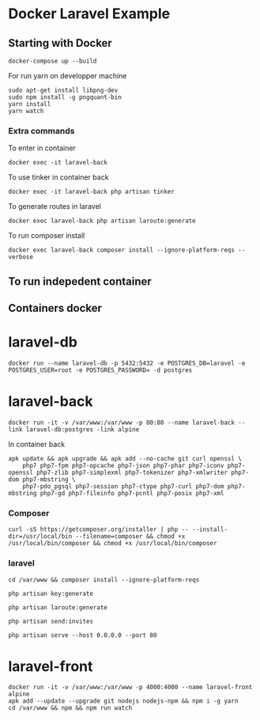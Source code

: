 # Docker Laravel Example

## Starting with Docker
```
docker-compose up --build
```
For run yarn on developper machine
```
sudo apt-get install libpng-dev
sudo npm install -g pngquant-bin
yarn install
yarn watch
```
### Extra commands
To enter in container
```
docker exec -it laravel-back
```
To use tinker in container back
```
docker exec -it laravel-back php artisan tinker
```
To generate routes in laravel
```
docker exec laravel-back php artisan laroute:generate
```
To run composer install
```
docker exec laravel-back composer install --ignore-platform-reqs --verbose
```

## To run indepedent container

## Containers docker

# laravel-db
```
docker run --name laravel-db -p 5432:5432 -e POSTGRES_DB=laravel -e POSTGRES_USER=root -e POSTGRES_PASSWORD= -d postgres
```
# laravel-back
```
docker run -it -v /var/www:/var/www -p 80:80 --name laravel-back --link laravel-db:postgres -link alpine
```
In container back
```
apk update && apk upgrade && apk add --no-cache git curl openssl \
    php7 php7-fpm php7-opcache php7-json php7-phar php7-iconv php7-openssl php7-zlib php7-simplexml php7-tokenizer php7-xmlwriter php7-dom php7-mbstring \
    php7-pdo_pgsql php7-session php7-ctype php7-curl php7-dom php7-mbstring php7-gd php7-fileinfo php7-pcntl php7-posix php7-xml
```
### Composer
```
curl -sS https://getcomposer.org/installer | php -- --install-dir=/usr/local/bin --filename=composer && chmod +x /usr/local/bin/composer && chmod +x /usr/local/bin/composer
```
### laravel
```
cd /var/www && composer install --ignore-platform-reqs
```
```
php artisan key:generate
```
```
php artisan laroute:generate
```
```
php artisan send:invites
```
```
php artisan serve --host 0.0.0.0 --port 80
```
# laravel-front
```
docker run -it -v /var/www:/var/www -p 4000:4000 --name laravel-front alpine
apk add --update --upgrade git nodejs nodejs-npm && npm i -g yarn
cd /var/www && npm && npm run watch
```
